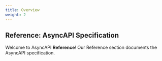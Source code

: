 ```yaml
---
title: Overview
weight: 2
---
```


## Reference: AsyncAPI Specification

Welcome to AsyncAPI **Reference**! Our Reference section documents the AsyncAPI specification.  